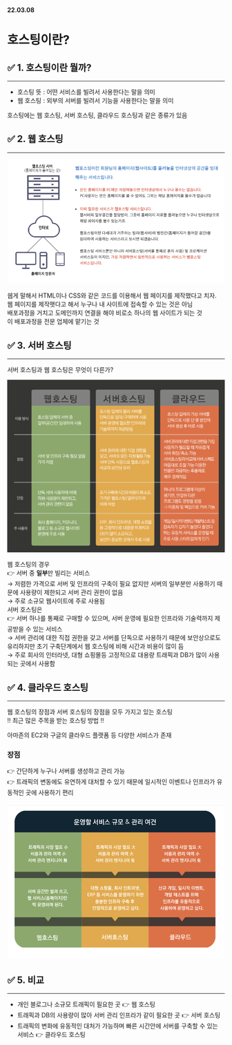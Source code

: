 __22.03.08__

# 호스팅이란?

## ✅ 1. 호스팅이란 뭘까?
___ 
- 호스팅 뜻 : 어떤 서비스를 빌려서 사용한다는 말을 의미  
- 웹 호스팅 : 외부의 서버를 빌려서 기능을 사용한다는 말을 의미

호스팅에는 웹 호스팅, 서버 호스팅, 클라우드 호스팅과 같은 종류가 있음

## ✅ 2. 웹 호스팅
___
![img_21.png](img_21.png)

쉡게 말해서 HTML이나 CSS와 같은 코드를 이용해서 웹 페이지를 제작했다고 치자.  
웹 페이지를 제작햇다고 해서 누구나 내 사이트에 접속할 수 있는 것은 아님  
배포과정을 거치고 도메인까지 연결을 해야 비로소 하나의 웹 사이트가 되는 것  
이 배포과정을 전문 업체에 맡기는 것  

## ✅ 3. 서버 호스팅
___
서버 호스팅과 웹 호스팅은 무엇이 다른가?

![img_22.png](img_22.png)

웹 호스팅의 경우   
👉 서버 중 **일부**만 빌리는 서비스  
→ 저렴한 가격으로 서버 및 인프라의 구축이 필요 없지만 서버의 일부분만 사용하기 때문에 사용량이 제한되고 서버 관리 권한이 없음  
→ 주로 소규모 웹사이트에 주로 사용됨  
서버 호스팅은  
👉 서버 하나를 통째로 구매할 수 있으며, 서버 운영에 필요한 인프라와 기술력까지 제공받을 수 있는 서비스  
→ 서버 관리에 대한 직접 권한을 갖고 서버를 단독으로 사용하기 때문에 보안상으로도 유리하지만 초기 구축단계에서 웹 호스팅에 비해 시간과 비용이 많이 듬  
→ 주로 회사의 인터라넷, 대형 쇼핑몰등 고정적으로 대용량 트래픽과 DB가 많이 사용되는 곳에서 사용함 

## ✅ 4. 클라우드 호스팅
___
웹 호스팅의 장점과 서버 호스팅의 장점을 모두 가지고 있는 호스팅  
‼️ 최근 많은 주목을 받는 호스팅 방법 ‼️  

아마존의 EC2와 구글의 클라우드 플랫폼 등 다양한 서비스가 존재  
### 장점 
👉 간단하게 누구나 서버를 생성하고 관리 가능  
👉 트래픽의 변동에도 유연하게 대처할 수 있기 때문에 일시적인 이벤트나 인프라가 유동적인 곳에 사용하기 편리  

![img_23.png](img_23.png)

## ✅ 5. 비교
___
- 개인 블로그나 소규모 트래픽이 필요한 곳 👉 웹 호스팅
- 트래픽과 DB의 사용량이 많아 서버 관리 인프라가 같이 필요한 곳 👉 서버 호스팅 
- 트래픽의 변화에 유동적인 대처가 가능하며 빠른 시간안에 서버를 구축할 수 있는 서비스 👉 클라우드 호스팅
